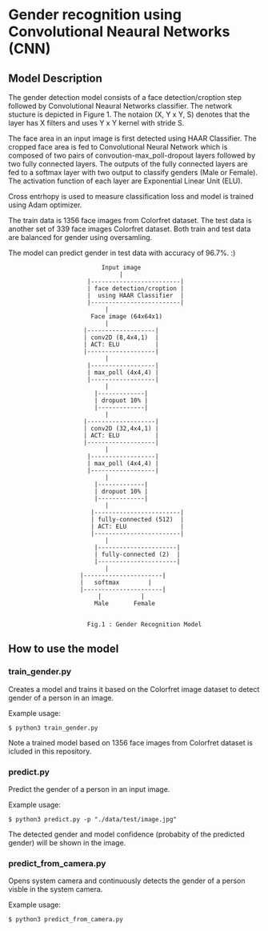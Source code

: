 # Gender recognition using Convolutional Neaural Networks (CNN)

## Model Description
The gender detection model consists of a face detection/croption step followed by Convolutional Neaural Networks classifier. The network stucture is depicted in Figure 1. The notaion (X, Y x Y, S) denotes that the layer has X filters and uses Y x Y kernel with stride S.

The face area in an input image is first detected using HAAR Classifier. The cropped face area is fed to Convolutional Neural Network which is composed of two pairs of convoution-max_poll-dropout layers followed by two fully connected layers. The outputs of the fully connected layers are fed to a softmax layer with two output to classify genders (Male or Female). The activation function of each layer are Exponential Linear Unit (ELU). 

Cross entrhopy is used to measure classification loss and model is trained using Adam optimizer.

The train data is 1356 face images from Colorfret dataset. The test data is another set of 339 face images Colorfret dataset. Both train and test data are balanced for gender using oversamling.

The model can predict gender in test data with accuracy of 96.7%. :)


						      Input image
					      		   |
					      |-------------------------|
					      | face detection/croption |
					      |  using HAAR Classifier  |
					      |-------------------------|
							   |
						   Face image (64x64x1) 
							   |
						 |-------------------|
						 | conv2D (8,4x4,1)  | 
						 | ACT: ELU          |
						 |-------------------|
							   |
						  |------------------|
						  | max_poll (4x4,4) |
						  |------------------|
							   |
						    |-------------|
						    | dropuot 10% |
						    |-------------|
							   |
						 |-------------------|
						 | conv2D (32,4x4,1) | 
						 | ACT: ELU          |
						 |-------------------|
							   |
						  |------------------|
						  | max_poll (4x4,4) |
						  |------------------|
							   |
						    |-------------|
						    | dropuot 10% |
						    |-------------|
							   |
					       |------------------------|
					       | fully-connected (512)  |
					       | ACT: ELU               |
					       |------------------------|
							   |
					        |----------------------|
					        | fully-connected (2)  |
					        |----------------------|
							   |
						|----------------------|
						| 	softmax        |
						|----------------------|
						     |           |
						    Male       Female	

	
					      Fig.1 : Gender Recognition Model


## How to use the model

### train_gender.py
Creates a model and trains it based on the Colorfret image dataset to detect gender of a person in an image.

Example usage:
```
$ python3 train_gender.py
```
Note a trained model based on 1356 face images from Colorfret dataset is icluded in this repository.


### predict.py
Predict the gender of a person in an input image.

Example usage:
```
$ python3 predict.py -p "./data/test/image.jpg"
```
The detected gender and model confidence (probabity of the predicted gender) will be shown in the image.

### predict_from_camera.py

Opens system camera and continuously detects the gender of a person visble in the system camera.

Example usage:
```
$ python3 predict_from_camera.py 
```

